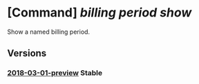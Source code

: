 # [Command] _billing period show_

Show a named billing period.

## Versions

### [2018-03-01-preview](/Resources/mgmt-plane/L3N1YnNjcmlwdGlvbnMve30vcHJvdmlkZXJzL21pY3Jvc29mdC5iaWxsaW5nL2JpbGxpbmdwZXJpb2RzL3t9/2018-03-01-preview.xml) **Stable**

<!-- mgmt-plane /subscriptions/{}/providers/microsoft.billing/billingperiods/{} 2018-03-01-preview -->

